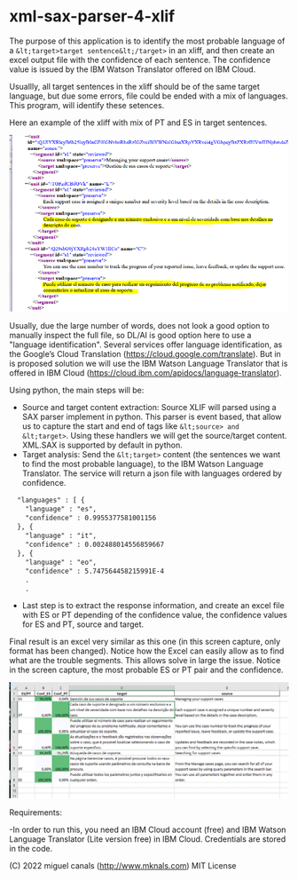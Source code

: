 # xml-sax-parser-4-xlif

The purpose of this application is to identify the most probable language of a `&lt;target>target sentence&lt;/target>` in an xliff, and then create an excel output file with the confidence of each sentence. The confidence value is issued by the IBM Watson Translator offered on IBM Cloud.

Usuallly, all target sentences in the xliff should be of the same target language, but due some errors, file could be ended with a mix of languages. This program, will identify these setences.

Here an example of the xliff with mix of PT and ES in target sentences.

![](https://raw.githubusercontent.com/miguelknals/xml-sax-parser-4-xlif/master/images/XLIFF_with_2_lang.GIF)

Usually, due the large number of words, does not look a good option to manually inspect the full file, so DL/AI is good option here to use a "language identification".  Several services offer language identification, as the Google’s Cloud Translation (https://cloud.google.com/translate). But in is proposed solution we will use the IBM Watson Language Translator that is offered in IBM Cloud (https://cloud.ibm.com/apidocs/language-translator). 

Using python, the main steps will be:

- Source and target content extraction: Source XLIF will parsed using a SAX parser implement in python. This parser is event based, that allow us to capture the start and end of tags like `&lt;source> and &lt;target>`. Using these handlers we will get the source/target content. XML.SAX is supported by default in python.
- Target analysis: Send the `&lt;target>` content (the sentences we want to find the most probable language), to the IBM Watson Language Translator.  The service will return a json file with languages ordered by confidence. 

```{
  "languages" : [ {
    "language" : "es",
    "confidence" : 0.9955377581001156
  }, {
    "language" : "it",
    "confidence" : 0.002488014556859667
  }, {
    "language" : "eo",
    "confidence" : 5.747564458215991E-4
    .
    .
```

- Last step is to extract the response information, and create an excel file with ES or PT depending of the confidence value, the confidence values for ES and PT, source and target. 

Final result is an excel very similar as this one (in this screen capture, only format has been changed). Notice how the Excel can easily allow as to find what are the trouble segments. This allows solve in large the issue. Notice in the screen capture, the most probable ES or PT pair and the confidence.

![](https://raw.githubusercontent.com/miguelknals/xml-sax-parser-4-xlif/master/images/ConfidenceExcel_ES_PT.GIF)


Requirements:

-In order to run this, you need an IBM Cloud account (free) and IBM Watson Language Translator (Lite version free) in IBM Cloud. Credentials are stored in the code.


(C) 2022 miguel canals (http://www.mknals.com) MIT License 